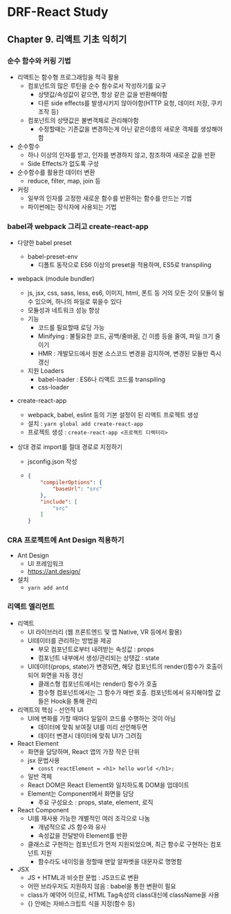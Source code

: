 # DRF-React Study

## Chapter 9. 리액트 기초 익히기

### 순수 함수와 커링 기법

- 리액트는 함수형 프로그래밍을 적극 활용
  - 컴포넌트의 많은 루틴을 순수 함수로서 작성하기를 요구
    - 상탯값/속성값이 같으면, 항상 같은 값을 반환해야함
    - 다른 side effects를 발생시키지 않아야함(HTTP 요청, 데이터 저장, 쿠키 조작 등)
  - 컴포넌트의 상탯값은 불변객체로 관리해야함
    - 수정할때는 기존값을 변경하는게 아닌 같은이름의 새로운 객체를 생성해야함
- 순수함수
  - 하나 이상의 인자를 받고, 인자를 변경하지 않고, 참조하여 새로운 값을 반환
  - Side Effects가 없도록 구성
- 순수함수를 활용한 데이터 변환
  - reduce, filter, map, join 등
- 커링
  - 일부의 인자를 고정한 새로운 함수를 반환하는 함수를 만드는 기법
  - 파이썬에는 장식자에 사용되는 기법



### babel과 webpack 그리고 create-react-app

- 다양한 babel preset
  - babel-preset-env
    - 디폴트 동작으로 ES6 이상의 preset을 적용하며, ES5로 transpiling
- webpack (module bundler)
  - js, jsx, css, sass, less, es6, 이미지, html, 폰트 등 거의 모든 것이 모듈이 될 수 있으며, 하나의 파일로 묶을수 있다
  - 모듈성과 네트워크 성능 향상
  - 기능
    - 코드를 필요할때 로딩 가능
    - Minifying : 불필요한 코드, 공백/줄바꿈, 긴 이름 등을 줄여, 파일 크기 줄이기
    - HMR : 개발모드에서 원본 소스코드 변경을 감지하며, 변경된 모듈만 즉시 갱신
  - 지원 Loaders
    - babel-loader : ES6나 리액트 코드를 transpiling
    - css-loader
- create-react-app
  - webpack, babel, eslint 등의 기본 설정이 된 리액트 프로젝트 생성
  - 설치 : `yarn global add create-react-app`
  - 프로젝트 생성 : `create-react-app <프로젝트 디렉터리>`

- 상대 경로 import를 절대 경로로 지정하기

  - jsconfig.json 작성

  - ```json
    {
        "compilerOptions": {
            "baseUrl": "src"
        },
        "include": [
            "src"
        ]
    }
    ```



### CRA 프로젝트에 Ant Design 적용하기

- Ant Design
  - UI 프레임워크
  - https://ant.design/
- 설치
  - `yarn add antd`



### 리액트 엘리먼트

- 리액트
  - UI 라이브러리 (웹 프론트엔드 및 앱 Native, VR 등에서 활용)
  - UI데이터를 관리하는 방법을 제공
    - 부모 컴포넌트로부터 내려받는 속성값 : props
    - 컴포넌트 내부에서 생성/관리되는 상탯값 : state
  - UI데이터(props, state)가 변경되면, 해당 컴포넌트의 render()함수가 호출이 되어 화면을 자동 갱신
    - 클래스형 컴포넌트에서는 render() 함수가 호출
    - 함수형 컴포넌트에서는 그 함수가 매번 호출. 컴포넌트에서 유지해야할 값들은 Hook을 통해 관리
- 리액트의 핵심 - 선언적 UI
  - UI에 변화를 가할 때마다 일일이 코드를 수행하는 것이 아님
    - 데이터에 맞춰 보여질 UI를 미리 선언해두면
    - 데이터 변경시 데이터에 맞춰 UI가 그려짐
- React Element
  - 화면을 담당하며, React 앱의 가장 작은 단위
  - jsx 문법사용
    - `const reactElement = <h1> hello world </h1>;`
  - 일반 객체
  - React DOM은 React Element와 일치하도록 DOM을 업데이트
  - Element는 Component에서 화면을 담당
    - 주요 구성요소 : props, state, element, 로직
- React Component
  - UI를 재사용 가능한 개별적인 여러 조각으로 나눔
    - 개념적으로 JS 함수와 유사
    - 속성값을 전달받아 Element를 반환
  - 클래스로 구현하는 컴포넌트가 먼저 지원되었으며, 최근 함수로 구현하는 컴포넌트 지원
    - 함수라도 네이밍을 정할때 맨앞 알파벳을 대문자로 명명함
- JSX
  - JS + HTML과 비슷한 문법 : JS코드로 변환
  - 어떤 브라우저도 지원하지 않음 : babel을 통한 변환이 필요
  - class가 예약어 이므로, HTML Tag속성의 class대신에 className을 사용
  - {} 안에는 자바스크립트 식을 지정(함수 등)